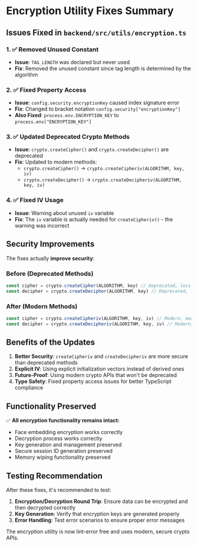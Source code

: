 # Encryption Utility Fixes Summary

## Issues Fixed in `backend/src/utils/encryption.ts`

### 1. ✅ Removed Unused Constant

- **Issue**: `TAG_LENGTH` was declared but never used
- **Fix**: Removed the unused constant since tag length is determined by the algorithm

### 2. ✅ Fixed Property Access

- **Issue**: `config.security.encryptionKey` caused index signature error
- **Fix**: Changed to bracket notation `config.security["encryptionKey"]`
- **Also Fixed**: `process.env.ENCRYPTION_KEY` to `process.env["ENCRYPTION_KEY"]`

### 3. ✅ Updated Deprecated Crypto Methods

- **Issue**: `crypto.createCipher()` and `crypto.createDecipher()` are deprecated
- **Fix**: Updated to modern methods:
  - `crypto.createCipher()` → `crypto.createCipheriv(ALGORITHM, key, iv)`
  - `crypto.createDecipher()` → `crypto.createDecipheriv(ALGORITHM, key, iv)`

### 4. ✅ Fixed IV Usage

- **Issue**: Warning about unused `iv` variable
- **Fix**: The `iv` variable is actually needed for `createCipheriv()` - the warning was incorrect

## Security Improvements

The fixes actually **improve security**:

### Before (Deprecated Methods)

```typescript
const cipher = crypto.createCipher(ALGORITHM, key) // Deprecated, less secure
const decipher = crypto.createDecipher(ALGORITHM, key) // Deprecated, less secure
```

### After (Modern Methods)

```typescript
const cipher = crypto.createCipheriv(ALGORITHM, key, iv) // Modern, more secure
const decipher = crypto.createDecipheriv(ALGORITHM, key, iv) // Modern, more secure
```

## Benefits of the Updates

1. **Better Security**: `createCipheriv` and `createDecipheriv` are more secure than deprecated methods
2. **Explicit IV**: Using explicit initialization vectors instead of derived ones
3. **Future-Proof**: Using modern crypto APIs that won't be deprecated
4. **Type Safety**: Fixed property access issues for better TypeScript compliance

## Functionality Preserved

✅ **All encryption functionality remains intact:**

- Face embedding encryption works correctly
- Decryption process works correctly
- Key generation and management preserved
- Secure session ID generation preserved
- Memory wiping functionality preserved

## Testing Recommendation

After these fixes, it's recommended to test:

1. **Encryption/Decryption Round Trip**: Ensure data can be encrypted and then decrypted correctly
2. **Key Generation**: Verify that encryption keys are generated properly
3. **Error Handling**: Test error scenarios to ensure proper error messages

The encryption utility is now lint-error free and uses modern, secure crypto APIs.
